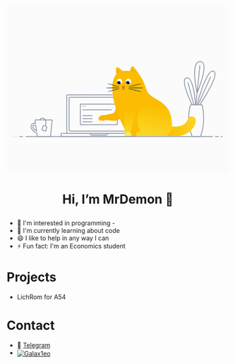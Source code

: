 <img src="https://github.com/MrDemon-LICH/Resouces_for_repositorys/blob/main/image_processing20191129-26734-6lp0s5.gif">

# <p align="center">Hi, I’m MrDemon 👋</p>

- 👀 I'm interested in programming -
- 🌱 I'm currently learning about code
- 😄 I like to help in any way I can
- ⚡ Fun fact: I'm an Economics student
# Projects
- LichRom for A54
# Contact
- 💬 [Telegram](https://t.me/TOM_a54)
- <a href="https://t.me/TOM_a54" target="blank"><img align="center" src="https://cdn-icons-png.flaticon.com/512/2111/2111644.png" alt="Galax1eo" height="30" width="30" /></a>

<!---
MrDemon-LICH/MrDemon-LICH is a ✨ special ✨ repository because its `README.md` (this file) appears on your GitHub profile.
You can click the Preview link to take a look at your changes.
--->
